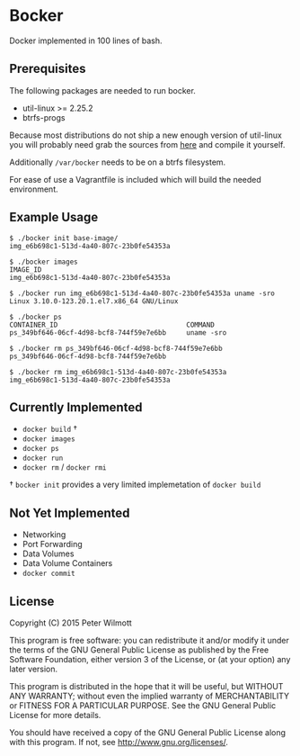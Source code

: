 # Bocker
Docker implemented in 100 lines of bash.

## Prerequisites

The following packages are needed to run bocker.

* util-linux >= 2.25.2
* btrfs-progs

Because most distributions do not ship a new enough version of util-linux you will probably need grab the sources from [here](https://www.kernel.org/pub/linux/utils/util-linux/v2.25/) and compile it yourself.

Additionally `/var/bocker` needs to be on a btrfs filesystem.

For ease of use a Vagrantfile is included which will build the needed environment.

## Example Usage

```
$ ./bocker init base-image/
img_e6b698c1-513d-4a40-807c-23b0fe54353a

$ ./bocker images
IMAGE_ID
img_e6b698c1-513d-4a40-807c-23b0fe54353a

$ ./bocker run img_e6b698c1-513d-4a40-807c-23b0fe54353a uname -sro
Linux 3.10.0-123.20.1.el7.x86_64 GNU/Linux

$ ./bocker ps
CONTAINER_ID					            COMMAND
ps_349bf646-06cf-4d98-bcf8-744f59e7e6bb		uname -sro

$ ./bocker rm ps_349bf646-06cf-4d98-bcf8-744f59e7e6bb
ps_349bf646-06cf-4d98-bcf8-744f59e7e6bb

$ ./bocker rm img_e6b698c1-513d-4a40-807c-23b0fe54353a
img_e6b698c1-513d-4a40-807c-23b0fe54353a
```

## Currently Implemented

* `docker build` †
* `docker images`
* `docker ps`
* `docker run`
* `docker rm` / `docker rmi`

† `bocker init` provides a very limited implemetation of `docker build`

## Not Yet Implemented

* Networking
* Port Forwarding
* Data Volumes
* Data Volume Containers
* `docker commit`

## License

Copyright (C) 2015 Peter Wilmott

This program is free software: you can redistribute it and/or modify
it under the terms of the GNU General Public License as published by
the Free Software Foundation, either version 3 of the License, or
(at your option) any later version.

This program is distributed in the hope that it will be useful,
but WITHOUT ANY WARRANTY; without even the implied warranty of
MERCHANTABILITY or FITNESS FOR A PARTICULAR PURPOSE.  See the
GNU General Public License for more details.

You should have received a copy of the GNU General Public License
along with this program.  If not, see <http://www.gnu.org/licenses/>.

